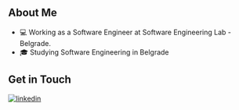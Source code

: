 ## About Me

- 💻 Working as a Software Engineer at Software Engineering Lab - Belgrade.
- 🎓 Studying Software Engineering in Belgrade

## Get in Touch
[![linkedin](https://img.shields.io/badge/linkedin-0A66C2?style=for-the-badge&logo=linkedin&logoColor=white)](https://www.linkedin.com/in/lukagolubovic/)

